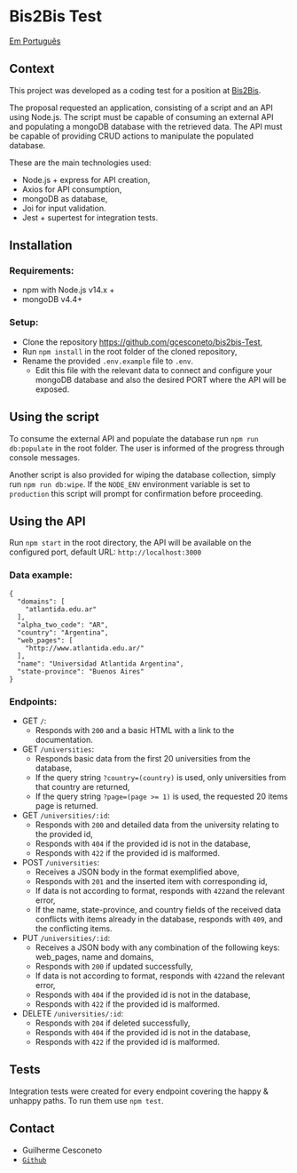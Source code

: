 # Bis2Bis Test

[Em Português](https://github.com/gcesconeto/bis2bis-Test/blob/797433e85ebaa2dc686817c40e0520d9a8c60fd6/README.pt.md)

## Context

This project was developed as a coding test for a position at [Bis2Bis](www.bis2bis.com.br).

The proposal requested an application, consisting of a script and an API using Node.js. The script must be capable of consuming an external API and populating a mongoDB database with the retrieved data. The API must be capable of providing CRUD actions to manipulate the populated database.


These are the main technologies used:
* Node.js + express for API creation,
* Axios for API consumption,
* mongoDB as database,
* Joi for input validation.
* Jest + supertest for integration tests.


## Installation

### Requirements:
* npm with Node.js v14.x +
* mongoDB v4.4+
### Setup:
* Clone the repository https://github.com/gcesconeto/bis2bis-Test,
* Run `npm install` in the root folder of the cloned repository,
* Rename the provided `.env.example` file to `.env`.
  * Edit this file with the relevant data to connect and configure your mongoDB database and also the desired PORT where the API will be exposed.
## Using the script
To consume the external API and populate the database run `npm run db:populate` in the root folder.
The user is informed of the progress through console messages.

Another script is also provided for wiping the database collection, simply run `npm run db:wipe`. If the `NODE_ENV` environment variable is set to `production` this script will prompt for confirmation before proceeding.


## Using the API

Run `npm start` in the root directory, the API will be available on the configured port, default URL: `http://localhost:3000`

### Data example:

```
{
  "domains": [
    "atlantida.edu.ar"
  ],
  "alpha_two_code": "AR",
  "country": "Argentina",
  "web_pages": [
    "http://www.atlantida.edu.ar/"
  ],
  "name": "Universidad Atlantida Argentina",
  "state-province": "Buenos Aires"
}
```

### Endpoints:
* GET `/`:
  * Responds with `200` and a basic HTML with a link to the documentation.
* GET `/universities`:
  * Responds basic data from the first 20 universities from the database,
  * If the query string `?country=(country)` is used, only universities from that country are returned,
  * If the query string `?page=(page >= 1)` is used, the requested 20 items page is returned.
* GET `/universities/:id`:
  * Responds with `200` and detailed data from the university relating to the provided id,
  * Responds with `404` if the provided id is not in the database,
  * Responds with `422` if the provided id is malformed.
* POST `/universities`:
  * Receives a JSON body in the format exemplified above,
  * Responds with `201` and the inserted item with corresponding id,
  * If data is not according to format, responds with `422`and the relevant error,
  * If the name, state-province, and country fields of the received data conflicts with items already in the database, responds with `409`, and the conflicting items.
* PUT `/universities/:id`:
  * Receives a JSON body with any combination of the following keys: web_pages, name and domains,
  * Responds with `200` if updated successfully,
  * If data is not according to format, responds with `422`and the relevant error,
  * Responds with `404` if the provided id is not in the database,
  * Responds with `422` if the provided id is malformed.
* DELETE `/universities/:id`:
  * Responds with `204` if deleted successfully,
  * Responds with `404` if the provided id is not in the database,
  * Responds with `422` if the provided id is malformed.

## Tests

Integration tests were created for every endpoint covering the happy & unhappy paths.
To run them use `npm test`.

## Contact

* Guilherme Cesconeto
* [`Github`](https://github.com/gcesconeto)
